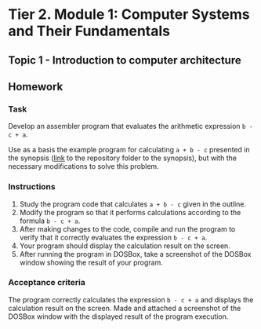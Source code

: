 # Tier 2. Module 1: Computer Systems and Their Fundamentals

## Topic 1 - Introduction to computer architecture
## Homework

### Task

Develop an assembler program that evaluates the arithmetic expression `b - c + a`.

Use as a basis the example program for calculating `a + b - c` presented in the synopsis ([link](https://github.com/goitacademy/Computer-Systems-and-Their-Fundamentals/tree/main/Chapter%2001) to the repository folder to the synopsis), but with the necessary modifications to solve this problem.

### Instructions

1. Study the program code that calculates `a + b - c` given in the outline.
2. Modify the program so that it performs calculations according to the formula `b - c + a`.
3. After making changes to the code, compile and run the program to verify that it correctly evaluates the expression `b - c + a`.
4. Your program should display the calculation result on the screen.
5. After running the program in DOSBox, take a screenshot of the DOSBox window showing the result of your program.

### Acceptance criteria

The program correctly calculates the expression `b - c + a` and displays the calculation result on the screen.
Made and attached a screenshot of the DOSBox window with the displayed result of the program execution.
